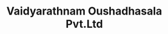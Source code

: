 ---
title: "Vaidyarathnam Oushadhasala Pvt.Ltd"
url: /madakkathanam/vaidyarathnam-oushadhasala-pvt-ltd/
shop: medical supply
---